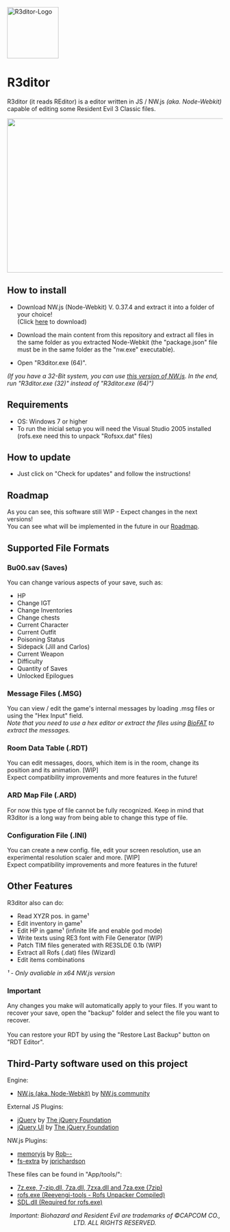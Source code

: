 <img src="https://raw.githubusercontent.com/themitosan/R3ditor/master/App/Img/logo.png" alt="R3ditor-Logo" draggable="false" width="120" height="120">

# R3ditor
R3ditor (it reads REditor) is a editor written in JS / NW.js <i>(aka. Node-Webkit)</i> capable of editing some Resident Evil 3 Classic files.<br>
<p align="center"><img src="https://i.imgur.com/FB8Tx6j.png" width="680" height="360"></p>

## How to install
- Download NW.js (Node-Webkit) V. 0.37.4 and extract it into a folder of your choice!<br>(Click <a href="https://dl.nwjs.io/v0.37.4/nwjs-sdk-v0.37.4-win-x64.zip" target="_blank">here</a> to download)

- Download the main content from this repository and extract all files in the same folder as you extracted Node-Webkit (the "package.json" file must be in the same folder as the "nw.exe" executable).
- Open "R3ditor.exe (64)".

<i>(If you have a 32-Bit system, you can use <a href="https://dl.nwjs.io/v0.37.4/nwjs-sdk-v0.37.4-win-ia32.zip" target="_blank">this version of NW.js</a>. In the end, run "R3ditor.exe (32)" instead of "R3ditor.exe (64)")</i>

## Requirements
- OS: Windows 7 or higher
- To run the inicial setup you will need the Visual Studio 2005 installed (rofs.exe need this to unpack "Rofsxx.dat" files)

## How to update
- Just click on "Check for updates" and follow the instructions!

## Roadmap
As you can see, this software still WIP - Expect changes in the next versions!<br>
You can see what will be implemented in the future in our <a href="https://github.com/themitosan/R3ditor/blob/master/Roadmap.md">Roadmap</a>.<br>

## Supported File Formats

### Bu00.sav (Saves)
You can change various aspects of your save, such as:

- HP
- Change IGT
- Change Inventories
- Change chests
- Current Character
- Current Outfit
- Poisoning Status
- Sidepack (Jill and Carlos)
- Current Weapon
- Difficulty
- Quantity of Saves
- Unlocked Epilogues

### Message Files (.MSG)
You can view / edit the game's internal messages by loading .msg files or using the "Hex Input" field.<br>
<i>Note that you need to use a hex editor or extract the files using <a href="https://www.romhacking.net/utilities/1019/" target="_blank">BioFAT</a> to extract the messages.</i>

### Room Data Table (.RDT)
You can edit messages, doors, which item is in the room, change its position and its animation. [WIP]<br>
Expect compatibility improvements and more features in the future!

### ARD Map File (.ARD)
For now this type of file cannot be fully recognized. Keep in mind that R3ditor is a long way from being able to change this type of file.

### Configuration File (.INI)
You can create a new config. file, edit your screen resolution, use an experimental resolution scaler and more. [WIP] <br>
Expect compatibility improvements and more features in the future!

## Other Features
R3ditor also can do:

- Read XYZR pos. in game¹
- Edit inventory in game¹
- Edit HP in game¹ (infinite life and enable god mode)
- Write texts using RE3 font with File Generator (WIP)
- Patch TIM files generated with RE3SLDE 0.1b (WIP) 
- Extract all Rofs (.dat) files (Wizard)
- Edit items combinations

<i>¹ - Only avaliable in x64 NW.js version</i>

### Important
Any changes you make will automatically apply to your files.
If you want to recover your save, open the "backup" folder and select the file you want to recover. <br><br>
You can restore your RDT by using the "Restore Last Backup" button on "RDT Editor".

## Third-Party software used on this project

Engine:
- <a href="https://nwjs.io" target="_blank">NW.js (aka. Node-Webkit)</a> by <a href="https://twitter.com/nw_js" target="_blank">NW.js community</a>

External JS Plugins:
- <a href="https://jquery.com/" target="_blank">jQuery</a> by <a href="https://jquery.org/team/" target="_blank">The jQuery Foundation</a>
- <a href="https://jqueryui.com/" target="_blank">jQuery UI</a> by <a href="https://jquery.org/team/" target="_blank">The jQuery Foundation</a>

NW.js Plugins:
- <a href="https://github.com/Rob--/memoryjs" target="_blank">memoryjs</a> by <a href="https://github.com/Rob--" target="_blank"> Rob--</a>
- <a href="https://github.com/jprichardson/node-fs-extra" target="_blank">fs-extra</a> by <a href="https://github.com/jprichardson" target="_blank"> jprichardson</a>

These files can be found in "App/tools/":
- <a href="https://www.7-zip.org/" target="_blank">7z.exe, 7-zip.dll, 7za.dll, 7zxa.dll and 7za.exe (7zip)</a>
- <a href="https://github.com/pmandin/reevengi-tools" target="_blank">rofs.exe (Reevengi-tools - Rofs Unpacker Compiled)</a>
- <a href="https://www.libsdl.org/" target="_blank">SDL.dll (Required for rofs.exe)</a>

<p align="center"><i>Important: Biohazard and Resident Evil are trademarks of ©CAPCOM CO., LTD. ALL RIGHTS RESERVED.</i></p>
